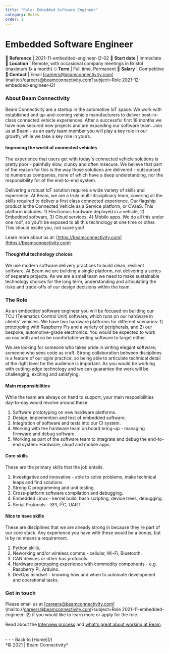```yaml
---
title: "Role: Embedded Software Engineer"
category: Roles
order: 1
---
```


<h1>Embedded Software Engineer</h1>

📝 **Reference** | 2021-11-embedded-engineer-l2-02
📅 **Start date** | Immediate
📍 **Location** | Remote, with occasional company meetings in Bristol (maximum 1x a month)
⏲ **Term** | Full time, Permanent
👛 **Salary** | Competitive
📧 **Contact** | Email [careers@beamconnectivity.com](mailto://careers@beamconnectivity.com?subject=Role 2021-12-embedded-engineer-l2)


### About Beam Connectivity

Beam Connectivity are a startup in the automotive IoT space. We work with established and up-and-coming vehicle manufacturers to deliver best-in-class connected vehicle experiences. After a successful first 18 months we have now secured new projects and are expanding our software team. Join us at Beam - as an early team member you will play a key role in our growth, while we take a key role in yours.

#### Improving the world of connected vehicles

The experience that users get with today's connected vehicle solutions is pretty poor - painfully slow, clunky and often insecure. We believe that part of the reason for this is the way those solutions are delivered - outsourced to numerous companies, none of which have a deep understanding, nor the responsibility for of the end-to-end system. 

Delivering a robust IoT solution requires a wide variety of skills and experience. At Beam, we are a truly multi-disciplinary team, covering all the skills required to deliver a first class connected experience. Our flagship product is the Connected Vehicle as a Service platform, or CVaaS. This platform includes: 1) Electronics hardware deployed in a vehicle, 2) Embedded software, 3) Cloud services, 4) Mobile apps. We do all this under one roof, so you'll be exposed to all this technology at one time or other. This should excite you, not scare you!

Learn more about us at: [https://beamconnectivity.com](https://beamconnectivity.com)

#### Thoughtful technology choices

We use modern software delivery practices to build clean, resilient software. At Beam we are building a single platform, not delivering a series of separate projects. As we are a small team we need to make sustainable technology choices for the long term, understanding and articulating the risks and trade-offs of our design decisions within the team. 

### The Role

As an embedded software engineer you will be focused on building our TCU (Telematics Control Unit) software, which runs on our hardware in clients' vehicles. We have two hardware platforms for different scenarios: 1) prototyping with Raspberry Pis and a variety of peripherals, and 2) our bespoke, automotive-grade electronics. You would be expected to work across both and so be comfortable writing software to target either. 

We are looking for someone who takes pride in writing elegant software; someone who sees code as craft. Strong collaboration between disciplines is a feature of our agile practice, so being able to articulate technical detail at the right level for the audience is important. As you would be working with cutting-edge technology and we can guarantee the work will be challenging, exciting and satisfying.

#### Main responsibilities

While the team are always on hand to support, your main resposibilities day-to-day would revolve around these:

1. Software prototyping on new hardware platforms.
1. Design, implemention and test of embedded software.
1. Integration of software and tests into our CI system.
1. Working with the hardware team on board bring-up - managing firmware and debug software.
1. Working as part of the software team to integrate and debug the end-to-end system: Hardware, cloud and mobile apps.

#### Core skills

These are the primary skills that the job entails.

1. Investigative and innovative - able to solve problems, make technical leaps and find solutions.
1. Strong C programming and unit testing.
1. Cross-platform software compilation and debugging.
1. Embedded Linux - kernel build, bash scripting, device trees, debugging.
1. Serial Protocols – SPI, I<sup>2</sup>C, UART.

#### Nice to have skills

These are disciplines that we are already strong in because they're part of our core stack. Any experience you have with these would be a bonus, but is by no means a requirement.

1. Python skills.
1. Neworking and/or wireless comms - cellular, Wi-Fi, Bluetooth.
1. CAN devices or other bus protocols.
1. Hardware prototyping experience with commodity components - e.g. Raspberry Pi, Arduino.
1. DevOps mindset - knowing how and when to automate development and operational tasks.


### Get in touch

Please email us at [careers@beamconnectivity.com](mailto://careers@beamconnectivity.com?subject=Role 2021-11-embedded-engineer-l2) if you would like to learn more or apply for the role.

Read about the [Interview process](/#interview-process) and [what's great about working at Beam](/#why-beam).

<br />
- - - 
Back to [Home](/)

<br />
*© 2021 | Beam Connectivity*